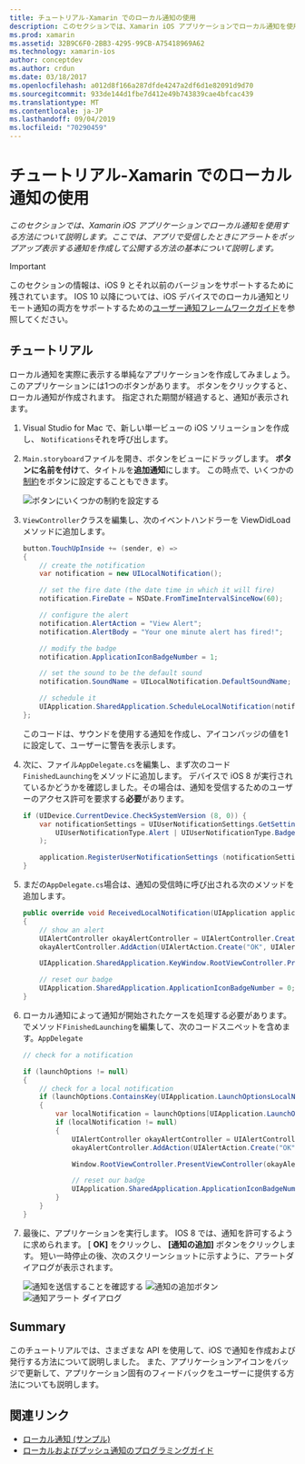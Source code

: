 ```yaml
---
title: チュートリアル-Xamarin でのローカル通知の使用
description: このセクションでは、Xamarin iOS アプリケーションでローカル通知を使用する方法について説明します。 ここでは、アプリで受信したときにアラートをポップアップ表示する通知を作成して公開する方法の基本について説明します。
ms.prod: xamarin
ms.assetid: 32B9C6F0-2BB3-4295-99CB-A75418969A62
ms.technology: xamarin-ios
author: conceptdev
ms.author: crdun
ms.date: 03/18/2017
ms.openlocfilehash: a012d8f166a287dfde4247a2df6d1e82091d9d70
ms.sourcegitcommit: 933de144d1fbe7d412e49b743839cae4bfcac439
ms.translationtype: MT
ms.contentlocale: ja-JP
ms.lasthandoff: 09/04/2019
ms.locfileid: "70290459"
---
```

# <a name="walkthrough---using-local-notifications-in-xamarinios"></a>チュートリアル-Xamarin でのローカル通知の使用

_このセクションでは、Xamarin iOS アプリケーションでローカル通知を使用する方法について説明します。ここでは、アプリで受信したときにアラートをポップアップ表示する通知を作成して公開する方法の基本について説明します。_

> [!IMPORTANT]
> このセクションの情報は、iOS 9 とそれ以前のバージョンをサポートするために残されています。 IOS 10 以降については、iOS デバイスでのローカル通知とリモート通知の両方をサポートするための[ユーザー通知フレームワークガイド](~/ios/platform/user-notifications/index.md)を参照してください。

## <a name="walkthrough"></a>チュートリアル

ローカル通知を実際に表示する単純なアプリケーションを作成してみましょう。 このアプリケーションには1つのボタンがあります。 ボタンをクリックすると、ローカル通知が作成されます。 指定された期間が経過すると、通知が表示されます。


1. Visual Studio for Mac で、新しい単一ビューの iOS ソリューションを作成し、 `Notifications`それを呼び出します。
1. `Main.storyboard`ファイルを開き、ボタンをビューにドラッグします。 **ボタンに名前を付け**て、タイトルを**追加通知**にします。 この時点で、いくつかの[制約](~/ios/user-interface/designer/designer-auto-layout.md)をボタンに設定することもできます。 

    ![](local-notifications-in-ios-walkthrough-images/image3.png "ボタンにいくつかの制約を設定する")
1. `ViewController`クラスを編集し、次のイベントハンドラーを ViewDidLoad メソッドに追加します。

    ```csharp
    button.TouchUpInside += (sender, e) =>
    {
        // create the notification
        var notification = new UILocalNotification();

        // set the fire date (the date time in which it will fire)
        notification.FireDate = NSDate.FromTimeIntervalSinceNow(60);

        // configure the alert
        notification.AlertAction = "View Alert";
        notification.AlertBody = "Your one minute alert has fired!";

        // modify the badge
        notification.ApplicationIconBadgeNumber = 1;

        // set the sound to be the default sound
        notification.SoundName = UILocalNotification.DefaultSoundName;

        // schedule it
        UIApplication.SharedApplication.ScheduleLocalNotification(notification);
    };
    ```

    このコードは、サウンドを使用する通知を作成し、アイコンバッジの値を1に設定して、ユーザーに警告を表示します。

1. 次に、ファイル`AppDelegate.cs`を編集し、まず次のコード`FinishedLaunching`をメソッドに追加します。 デバイスで iOS 8 が実行されているかどうかを確認しました。その場合は、通知を受信するためのユーザーのアクセス許可を要求する**必要**があります。

    ```csharp
    if (UIDevice.CurrentDevice.CheckSystemVersion (8, 0)) {
        var notificationSettings = UIUserNotificationSettings.GetSettingsForTypes (
            UIUserNotificationType.Alert | UIUserNotificationType.Badge | UIUserNotificationType.Sound, null
        );

        application.RegisterUserNotificationSettings (notificationSettings);
    }
    ```

1. まだの`AppDelegate.cs`場合は、通知の受信時に呼び出される次のメソッドを追加します。

    ```csharp
    public override void ReceivedLocalNotification(UIApplication application, UILocalNotification notification)
    {
        // show an alert
        UIAlertController okayAlertController = UIAlertController.Create(notification.AlertAction, notification.AlertBody, UIAlertControllerStyle.Alert);
        okayAlertController.AddAction(UIAlertAction.Create("OK", UIAlertActionStyle.Default, null));

        UIApplication.SharedApplication.KeyWindow.RootViewController.PresentViewController(okayAlertController, true, null);

        // reset our badge
        UIApplication.SharedApplication.ApplicationIconBadgeNumber = 0;
    }
    ```

1. ローカル通知によって通知が開始されたケースを処理する必要があります。 でメソッド`FinishedLaunching`を編集して、次のコードスニペットを含めます。`AppDelegate`


    ```csharp
    // check for a notification

    if (launchOptions != null)
    {
        // check for a local notification
        if (launchOptions.ContainsKey(UIApplication.LaunchOptionsLocalNotificationKey))
        {
            var localNotification = launchOptions[UIApplication.LaunchOptionsLocalNotificationKey] as UILocalNotification;
            if (localNotification != null)
            {
                UIAlertController okayAlertController = UIAlertController.Create(localNotification.AlertAction, localNotification.AlertBody, UIAlertControllerStyle.Alert);
                okayAlertController.AddAction(UIAlertAction.Create("OK", UIAlertActionStyle.Default, null));

                Window.RootViewController.PresentViewController(okayAlertController, true, null);

                // reset our badge
                UIApplication.SharedApplication.ApplicationIconBadgeNumber = 0;
            }
        }
    }
    ```

1. 最後に、アプリケーションを実行します。 IOS 8 では、通知を許可するように求められます。 [ **OK]** をクリックし、 **[通知の追加]** ボタンをクリックします。 短い一時停止の後、次のスクリーンショットに示すように、アラートダイアログが表示されます。

    ![](local-notifications-in-ios-walkthrough-images/image0.png "通知を送信することを確認する") ![](local-notifications-in-ios-walkthrough-images/image1.png "通知の追加ボタン") ![](local-notifications-in-ios-walkthrough-images/image2.png "通知アラート ダイアログ")

## <a name="summary"></a>Summary

このチュートリアルでは、さまざまな API を使用して、iOS で通知を作成および発行する方法について説明しました。 また、アプリケーションアイコンをバッジで更新して、アプリケーション固有のフィードバックをユーザーに提供する方法についても説明します。


## <a name="related-links"></a>関連リンク

- [ローカル通知 (サンプル)](https://docs.microsoft.com/samples/xamarin/ios-samples/localnotifications)
- [ローカルおよびプッシュ通知のプログラミングガイド](https://developer.apple.com/library/prerelease/content/documentation/NetworkingInternet/Conceptual/RemoteNotificationsPG/)
